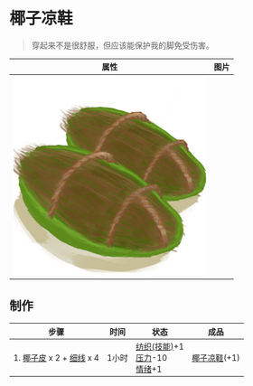 # 椰子凉鞋  
> 穿起来不是很舒服，但应该能保护我的脚免受伤害。  
  
  属性  |   图片   
 ----  |  ----:   
   |  ![](Sprite/CoconutSandals.png)   
  
## 制作  
步骤  |  时间  |  状态  |  成品  
----  |  ----  |  ----  |  ----  
1. [椰子皮](CoconutHusk.md) x 2 + [细线](CordFiber.md) x 4  |  1小时  |  [纺织(技能)](Skill_Tailoring.md)+1<br>[压力](Stress.md)-10<br>[情绪](Morale.md)+1  |  [椰子凉鞋](CoconutSandals.md)(+1)  
